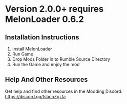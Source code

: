 # Version 2.0.0+ requires MelonLoader 0.6.2
## Installation Instructions
1. Install MelonLoader
2. Run Game
3. Drop Mods Folder in to Rumble Source Directory
4. Run the Game and enjoy the mod

## Help And Other Resources
Get help and find other resources in the Modding Discord:
https://discord.gg/fsbcnZgzfa